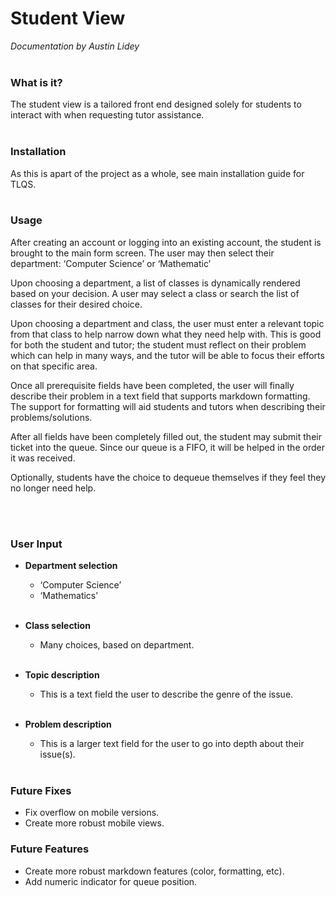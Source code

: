 # Student View
*Documentation by Austin Lidey*
<br></br>
### **What is it?**
The student view is a tailored front end designed solely for students to interact with when requesting tutor assistance.
<br></br>

### **Installation**
As this is apart of the project as a whole, see main installation guide for TLQS.
<br></br>

### **Usage**
After creating an account or logging into an existing account, the student is brought to the main form screen.  The user may then select their
department: ‘Computer Science’ or ‘Mathematic’ 

Upon choosing a department, a list of classes is dynamically rendered based on your decision. A user may select a class or search the list of classes for their
desired choice.

Upon choosing a department and class, the user must enter a relevant topic from that class to help narrow down what they need help with. This is good for both the
student and tutor; the student must reflect on their problem which can help in many ways, and the tutor will be able to focus their efforts on that specific area.

Once all prerequisite fields have been completed, the user will finally describe their problem in a text field that supports markdown formatting. The support for
formatting will aid students and tutors when describing their problems/solutions.

After all fields have been completely filled out, the student may submit their ticket into the queue. Since our queue is a FIFO, it will be helped in the order it was
received.

Optionally, students have the choice to dequeue themselves if they feel they no longer need help.

<br></br>

### **User Input**
- **Department selection**
 
    - ‘Computer Science’
    - ‘Mathematics’
<br></br>

- **Class selection**
    - Many choices, based on department.
<br></br>

- **Topic description**
    - This is a text field the user to describe the genre of the issue.
<br></br>

- **Problem description**
    - This is a larger text field for the user to go into depth about their issue(s).
<br></br>

### **Future Fixes**
- Fix overflow on mobile versions.
- Create more robust mobile views.


### **Future Features**
- Create more robust markdown features (color, formatting, etc).
- Add numeric indicator for queue position.